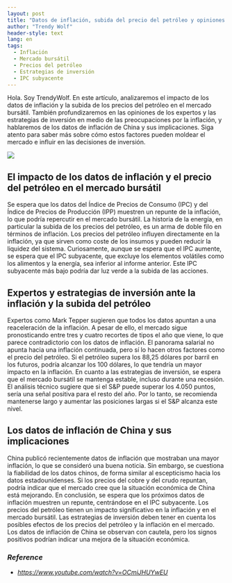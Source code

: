 ```yaml
---
layout: post
title: "Datos de inflación, subida del precio del petróleo y opiniones de expertos, Cómo influyen en el mercado bursátil y en las decisiones de inversión"
author: "Trendy Wolf"
header-style: text
lang: en
tags:
  - Inflación
  - Mercado bursátil
  - Precios del petróleo
  - Estrategias de inversión
  - IPC subyacente
---
```


Hola. Soy TrendyWolf. En este artículo, analizaremos el impacto de los datos de inflación y la subida de los precios del petróleo en el mercado bursátil. También profundizaremos en las opiniones de los expertos y las estrategias de inversión en medio de las preocupaciones por la inflación, y hablaremos de los datos de inflación de China y sus implicaciones. Siga atento para saber más sobre cómo estos factores pueden moldear el mercado e influir en las decisiones de inversión.

<img
    src="https://i.ytimg.com/vi/OCmiJHUYwEU/hqdefault.jpg"
/>


## El impacto de los datos de inflación y el precio del petróleo en el mercado bursátil
Se espera que los datos del Índice de Precios de Consumo (IPC) y del Índice de Precios de Producción (IPP) muestren un repunte de la inflación, lo que podría repercutir en el mercado bursátil. La historia de la energía, en particular la subida de los precios del petróleo, es un arma de doble filo en términos de inflación. Los precios del petróleo influyen directamente en la inflación, ya que sirven como coste de los insumos y pueden reducir la liquidez del sistema. Curiosamente, aunque se espera que el IPC aumente, se espera que el IPC subyacente, que excluye los elementos volátiles como los alimentos y la energía, sea inferior al informe anterior. Este IPC subyacente más bajo podría dar luz verde a la subida de las acciones.

## Expertos y estrategias de inversión ante la inflación y la subida del petróleo
Expertos como Mark Tepper sugieren que todos los datos apuntan a una reaceleración de la inflación. A pesar de ello, el mercado sigue pronosticando entre tres y cuatro recortes de tipos el año que viene, lo que parece contradictorio con los datos de inflación. El panorama salarial no apunta hacia una inflación continuada, pero sí lo hacen otros factores como el precio del petróleo. Si el petróleo supera los 88,25 dólares por barril en los futuros, podría alcanzar los 100 dólares, lo que tendría un mayor impacto en la inflación. En cuanto a las estrategias de inversión, se espera que el mercado bursátil se mantenga estable, incluso durante una recesión. El análisis técnico sugiere que si el S&P puede superar los 4.050 puntos, sería una señal positiva para el resto del año. Por lo tanto, se recomienda mantenerse largo y aumentar las posiciones largas si el S&P alcanza este nivel.

## Los datos de inflación de China y sus implicaciones
China publicó recientemente datos de inflación que mostraban una mayor inflación, lo que se consideró una buena noticia. Sin embargo, se cuestiona la fiabilidad de los datos chinos, de forma similar al escepticismo hacia los datos estadounidenses. Si los precios del cobre y del crudo repuntan, podría indicar que el mercado cree que la situación económica de China está mejorando. En conclusión, se espera que los próximos datos de inflación muestren un repunte, centrándose en el IPC subyacente. Los precios del petróleo tienen un impacto significativo en la inflación y en el mercado bursátil. Las estrategias de inversión deben tener en cuenta los posibles efectos de los precios del petróleo y la inflación en el mercado. Los datos de inflación de China se observan con cautela, pero los signos positivos podrían indicar una mejora de la situación económica.


### _Reference_
- _https://www.youtube.com/watch?v=OCmiJHUYwEU_

